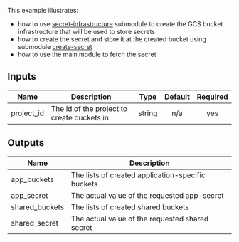 This example illustrates:
* how to use [secret-infrastructure](./modules/secret-infrastructure) submodule to create the GCS bucket infrastructure that will be used to store secrets
* how to create the secret and store it at the created bucket using submodule [create-secret](./modules/create-secret)
* how to use the main module to fetch the secret


<!-- BEGINNING OF PRE-COMMIT-TERRAFORM DOCS HOOK -->
## Inputs

| Name | Description | Type | Default | Required |
|------|-------------|:----:|:-----:|:-----:|
| project\_id | The id of the project to create buckets in | string | n/a | yes |

## Outputs

| Name | Description |
|------|-------------|
| app\_buckets | The lists of created application-specific buckets |
| app\_secret | The actual value of the requested app-secret |
| shared\_buckets | The lists of created shared buckets |
| shared\_secret | The actual value of the requested shared secret |

<!-- END OF PRE-COMMIT-TERRAFORM DOCS HOOK -->

